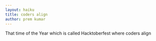 ```yaml
---
layout: haiku
title: coders align
author: prem kumar
---
```


That time of the Year
which is called Hacktoberfest
where coders align
